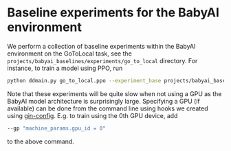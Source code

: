 # Baseline experiments for the BabyAI environment

We perform a collection of baseline experiments within the BabyAI environment
 on the GoToLocal task, see the `projects/babyai_baselines/experiments/go_to_local` directory.
 For instance, to train a model using PPO, run
 
```bash
python ddmain.py go_to_local.ppo --experiment_base projects/babyai_baselines/experiments
```

Note that these experiments will be quite slow when not using a GPU as the BabyAI model architecture is surprisingly 
large. Specifying a GPU (if available) can be done from the command line using hooks we created using 
[gin-config](https://github.com/google/gin-config). E.g. to train using the 0th GPU device, add

```bash
--gp "machine_params.gpu_id = 0"
```  

to the above command.